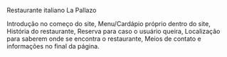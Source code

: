 Restaurante italiano La Pallazo

Introdução no começo do site, 
Menu/Cardápio próprio dentro do site, 
História do restaurante, 
Reserva para caso o usuário queira, 
Localização para saberem onde se encontra o restaurante, 
Meios de contato e informações no final da página.
